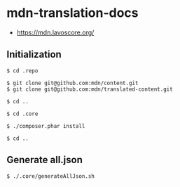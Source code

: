# mdn-translation-docs

- https://mdn.lavoscore.org/

## Initialization

```
$ cd .repo

$ git clone git@github.com:mdn/content.git
$ git clone git@github.com:mdn/translated-content.git

$ cd ..
```

```
$ cd .core

$ ./composer.phar install

$ cd ..
```

## Generate all.json

```
$ ./.core/generateAllJson.sh
```
